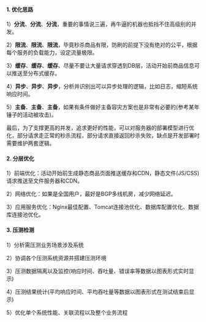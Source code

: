 #### 1. 优化思路

1）**分流**、**分流**、**分流**，重要的事情说三遍，再牛逼的机器也抵挡不住高级别的并发。

2）**限流**、**限流**、**限流**，毕竟秒杀商品有限，防刷的前提下没有绝对的公平，根据每个服务的负载能力，设定流量极限。

3）**缓存**、**缓存**、**缓存**、尽量不要让大量请求穿透到DB层，活动开始前商品信息可以推送至分布式缓存。

4）**异步**、**异步**、**异步**，分析并识别出可以异步处理的逻辑，比如日志，缩短系统响应时间。

5）**主备**、**主备**、**主备**，如果有条件做好主备容灾方案也是非常有必要的(参考某年锤子的活动被攻击)。



最后，为了支撑更高的并发，追求更好的性能，可以对服务器的部署模型进行优化，部分请求走正常的秒杀流程，部分请求直接返回秒杀失败，缺点是开发部署时需要维护两套逻辑。



#### 2. 分层优化

1）前端优化：活动开始前生成静态商品页面推送缓存和CDN，静态文件(JS/CSS)请求推送至文件服务器和CDN。

2）网络优化：如果是全国用户，最好是BGP多线机房，减少网络延迟。

3）应用服务优化：Nginx最佳配置、Tomcat连接池优化、数据库配置优化、数据库连接池优化。



#### 3. 压测检测

1）分析需压测业务场景涉及系统

2）协调各个压测系统资源并搭建压测环境

3）压测数据隔离以及监控(响应时间、吞吐量、错误率等数据以图表形式实时显示)

4）压测结果统计(平均响应时间、平均吞吐量等数据以图表形式在测试结束后显示)

5）优化单个系统性能、关联流程以及整个业务流程